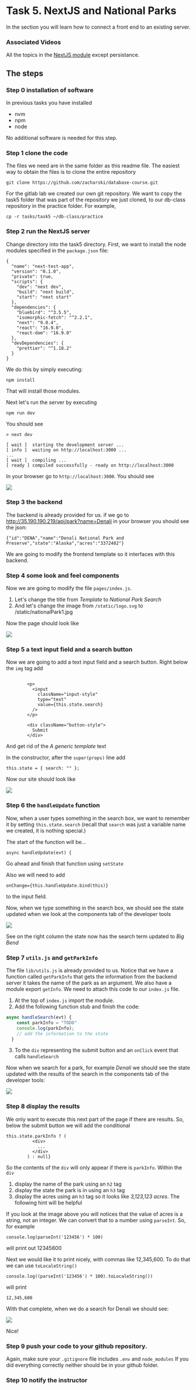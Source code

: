 # Task 5. NextJS and National Parks

In the section you will learn how to connect a front end to an existing server.

### Associated Videos

All the topics in the [NextJS module](http://inquiryum.com/modules/nextjs%20module/Intro/) except persistance.

## The steps

### Step 0 installation of software

In previous tasks you have installed

- nvm
- npm
- node

No additional software is needed for this step.

### Step 1 clone the code

The files we need are in the same folder as this readme file. The easiest way to obtain the files is to clone the entire repository

`git clone https://github.com/zacharski/database-course.git`

For the gitlab lab we created our own git repository. We want to copy the task5 folder that was part of the repository we just cloned, to our db-class repository in the practice folder. For example,

`cp -r tasks/task5 ~/db-class/practice`

### Step 2 run the NextJS server

Change directory into the task5 directory. First, we want to install the node modules specified in the `package.json` file:

```
{
  "name": "next-test-app",
  "version": "0.1.0",
  "private": true,
  "scripts": {
    "dev": "next dev",
    "build": "next build",
    "start": "next start"
  },
  "dependencies": {
    "bluebird": "^3.5.5",
    "isomorphic-fetch": "^2.2.1",
    "next": "9.0.4",
    "react": "16.9.0",
    "react-dom": "16.9.0"
  },
  "devDependencies": {
    "prettier": "^1.18.2"
  }
}
```

We do this by simply executing:

```
npm install
```

That will install those modules.

Next let's run the server by executing

```
npm run dev
```

You should see

```
> next dev

[ wait ]  starting the development server ...
[ info ]  waiting on http://localhost:3000 ...
...
[ wait ]  compiling ...
[ ready ] compiled successfully - ready on http://localhost:3000
```

In your browser go to `http://localhost:3000`. You should see

![](../../jumpstart/pics/task5.1.png)

### Step 3 the backend

The backend is already provided for us. if we go to http://35.190.190.219/api/park?name=Denali in your browser you should see the json:

```
{"id":"DENA","name":"Denali National Park and Preserve","state":"Alaska","acres":"3372402"}
```

We are going to modify the frontend template so it interfaces with this backend.

### Step 4 some look and feel components

Now we are going to modify the file `pages/index.js`.

1. Let's change the title from _Template_ to _National Park Search_
2. And let's change the image from `/static/logo.svg` to /static/nationalPark1.jpg

Now the page should look like

![](../../jumpstart/pics/parks2.png)

### Step 5 a text input field and a search button

Now we are going to add a text input field and a search button. Right below the `img` tag add

```

        <p>
          <input
            className="input-style"
            type="text"
            value={this.state.search}
          />
        </p>

        <div className="button-style">
          Submit
        </div>
```

And get rid of the _A generic template_ text

In the constructor, after the `super(props)` line add

```
this.state = { search: "" };
```

Now our site should look like

![](../../jumpstart/pics/parks3.png)

### Step 6 the `handleUpdate` function

Now, when a user types something in the search box, we want to remember it by setting `this.state.search` (recall that `search` was just a variable name we created, it is nothing special.)

The start of the function will be...

```
async handleUpdate(evt) {
```

Go ahead and finish that function using `setState`

Also we will need to add

```
onChange={this.handleUpdate.bind(this)}
```

to the input field.

Now, when we type something in the search box, we should see the state updated when we look at the components tab of the developer tools

![](../../jumpstart/pics/parks4.png)

See on the right column the state now has the search term updated to _Big Bend_

### Step 7 `utils.js` and `getParkInfo`

The file `lib/utils.js` is already provided to us. Notice that we have a function called `getParkInfo` that gets the information from the backend server it takes the name of the park as an argiument. We also have a module export `getInfo`. We need to attach this code to our `index.js` file.

1. At the top of `index.js` import the module.
2. Add the following function stub and finish the code:

```javascript
async handleSearch(evt) {
    const parkInfo = "TODO"
    console.log(parkInfo);
    // add the information to the state
  }
```

3. To the `div` representing the submit button and an `onClick` event that calls `handleSearch`

Now when we search for a park, for example _Denali_ we should see the state updated with the results of the search in the components tab of the developer tools:

![](../../jumpstart/pics/parks5.png)

### Step 8 display the results

We only want to execute this next part of the page if there are results. So, below the submit button we will add the conditional

```
this.state.parkInfo ? (
          <div>
            ...
          </div>
        ) : null}
```

So the contents of the `div` will only appear if there is `parkInfo`. Within the `div`

1. display the name of the park using an `h2` tag
2. display the state the park is in using an `h3` tag
3. display the acres using an `h3` tag so it looks like _3,123,123 acres_. The following hint will be helpful

If you look at the image above you will notices that the value of acres is a string, not an integer. We can convert that to a number using `parseInt`. So, for example

```
console.log(parseInt('123456') * 100)
```

will print out 12345600

Next we would like it to print nicely, with commas like 12,345,600. To do that we can use `toLocaleString()`

```
console.log((parseInt('123456') * 100).toLocaleString())
```

will print

```
12,345,600
```

With that complete, when we do a search for Denali we should see:

![](../../jumpstart/pics/parks6.png)

Nice!

### Step 9 push your code to your github repository.

Again, make sure your `.gitignore` file includes `.env` and `node_modules` If you did everything correctly neither should be in your github folder.

### Step 10 notify the instructor
